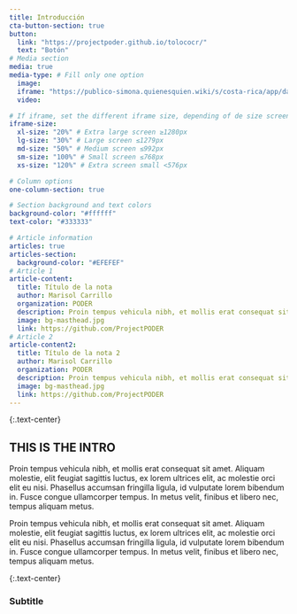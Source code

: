 ```yaml
---
title: Introducción
cta-button-section: true
button:
  link: "https://projectpoder.github.io/tolococr/"
  text: "Botón"
# Media section
media: true
media-type: # Fill only one option
  image:
  iframe: "https://publico-simona.quienesquien.wiki/s/costa-rica/app/dashboards#/view/fac961e0-ca23-11eb-b96d-0715cd05503e?embed=true&_g=(filters:!(),refreshInterval:(pause:!t,value:0),time:(from:now-15y,to:now))&_a=(description:ToLoCoCR,filters:!(),fullScreenMode:!f,options:(hidePanelTitles:!f,useMargins:!t),query:(language:kuery,query:''),timeRestore:!f,title:SICOP_dashboard_contratos,viewMode:view)&hide-filter-bar=true(pause:!t,value:0),time:(from:'2008',to:'2019'))&_a=(filters:!(),linked:!f,query:(language:kuery,query:''),uiState:(),vis:(aggs:!((enabled:!t,id:'1',params:(customLabel:'Cantidad%20de%20contratos'),schema:metric,type:count),(enabled:!f,id:'2',params:(customLabel:'Suma%20de%20monto',field:monto),schema:metric,type:sum),(enabled:!t,id:'3',params:(customLabel:'Cantidad%20de%20Adjudicatarios',field:adjudicatario.keyword),schema:metric,type:cardinality),(enabled:!t,id:'5',params:(customLabel:'Cantidad%20de%20Instituciones',field:institucion.keyword),schema:metric,type:cardinality),(enabled:!t,id:'6',params:(customLabel:'Cantidad%20de%20municipios',field:municipio.keyword),schema:metric,type:cardinality)),params:(addLegend:!f,addTooltip:!t,metric:(colorSchema:Greens,colorsRange:!((from:0,to:100),(from:100,to:10000),(from:10000,to:30000),(from:30000,to:40000),(from:40000,to:500000)),invertColors:!f,labels:(show:!t),metricColorMode:Background,percentageMode:!f,style:(bgColor:!f,bgFill:%23000,fontSize:60,labelColor:!f,subText:''),useRanges:!f),type:metric),title:SICOP_DASH_numeros,type:metric))"
  video:

# If iframe, set the different iframe size, depending of de size screen
iframe-size:
  xl-size: "20%" # Extra large screen ≥1280px
  lg-size: "30%" # Large screen ≤1279px
  md-size: "50%" # Medium screen ≤992px
  sm-size: "100%" # Small screen ≤768px
  xs-size: "120%" # Extra screen small <576px

# Column options
one-column-section: true

# Section background and text colors
background-color: "#ffffff"
text-color: "#333333"

# Article information
articles: true
articles-section:
  background-color: "#EFEFEF"
# Article 1
article-content:
  title: Título de la nota
  author: Marisol Carrillo
  organization: PODER
  description: Proin tempus vehicula nibh, et mollis erat consequat sit amet. Aliquam molestie, elit feugiat sagittis luctus, ex lorem ultrices elit, ac molestie orci elit eu nisi. Phasellus accumsan fringilla ligula, id vulputate lorem bibendum in. Fusce congue ullamcorper tempus. In metus velit, finibus et libero nec, tempus aliquam metus.
  image: bg-masthead.jpg
  link: https://github.com/ProjectPODER
# Article 2
article-content2:
  title: Título de la nota 2
  author: Marisol Carrillo
  organization: PODER
  description: Proin tempus vehicula nibh, et mollis erat consequat sit amet. Aliquam molestie, elit feugiat sagittis luctus, ex lorem ultrices elit, ac molestie orci elit eu nisi. Phasellus accumsan fringilla ligula, id vulputate lorem bibendum in. Fusce congue ullamcorper tempus. In metus velit, finibus et libero nec, tempus aliquam metus.
  image: bg-masthead.jpg
  link: https://github.com/ProjectPODER
---
```


{:.text-center}
## THIS IS THE INTRO

Proin tempus vehicula nibh, et mollis erat consequat sit amet. Aliquam molestie, elit feugiat sagittis luctus, ex lorem ultrices elit, ac molestie orci elit eu nisi. Phasellus accumsan fringilla ligula, id vulputate lorem bibendum in. Fusce congue ullamcorper tempus. In metus velit, finibus et libero nec, tempus aliquam metus.

Proin tempus vehicula nibh, et mollis erat consequat sit amet. Aliquam molestie, elit feugiat sagittis luctus, ex lorem ultrices elit, ac molestie orci elit eu nisi. Phasellus accumsan fringilla ligula, id vulputate lorem bibendum in. Fusce congue ullamcorper tempus. In metus velit, finibus et libero nec, tempus aliquam metus.

{:.text-center}
### Subtitle
